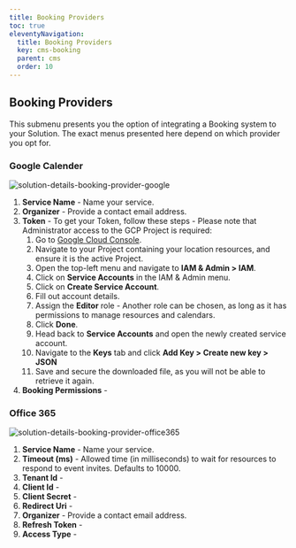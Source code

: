 ```yaml
---
title: Booking Providers
toc: true
eleventyNavigation:
  title: Booking Providers
  key: cms-booking
  parent: cms
  order: 10
---
```


## Booking Providers

This submenu presents you the option of integrating a Booking system to your Solution. The exact menus presented here depend on which provider you opt for.

### Google Calender

![solution-details-booking-provider-google](/assets/cms/solution-details/Solution_Details_Booking_Providers_Google.png)

1. **Service Name** - Name your service.
1. **Organizer** - Provide a contact email address.
1. **Token** - To get your Token, follow these steps - Please note that Administrator access to the GCP Project is required:
    1. Go to [Google Cloud Console](https://console.cloud.google.com/).
    1. Navigate to your Project containing your location resources, and ensure it is the active Project.
    1. Open the top-left menu and navigate to **IAM & Admin > IAM**.
    1. Click on **Service Accounts** in the IAM & Admin menu.
    1. Click on **Create Service Account**.
    1. Fill out account details.
    1. Assign the **Editor** role - Another role can be chosen, as long as it has permissions to manage resources and calendars.
    1. Click **Done**.
    1. Head back to **Service Accounts** and open the newly created service account.
    1. Navigate to the **Keys** tab and click **Add Key > Create new key > JSON**
    1. Save and secure the downloaded file, as you will not be able to retrieve it again.
1. **Booking Permissions** - 

### Office 365

![solution-details-booking-provider-office365](/assets/cms/solution-details/Solution_Details_Booking_Providers_Office365.png)

1. **Service Name** - Name your service.
1. **Timeout (ms)** - Allowed time (in milliseconds) to wait for resources to respond to event invites. Defaults to 10000.
1. **Tenant Id** - 
1. **Client Id** - 
1. **Client Secret** - 
1. **Redirect Uri** - 
1. **Organizer** - Provide a contact email address.
1. **Refresh Token** - 
1. **Access Type** - 
